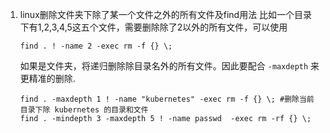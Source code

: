 1. linux删除文件夹下除了某一个文件之外的所有文件及find用法
    比如一个目录下有1,2,3,4,5这五个文件，需要删除除了2以外的所有文件，可以使用
    ```
    find . ! -name 2 -exec rm -f {} \;
    ```
    如果是文件夹，将递归删除除目录名外的所有文件。因此要配合 `-maxdepth` 来更精准的删除.
    ```
    find . -maxdepth 1 ! -name "kubernetes" -exec rm -f {} \; #删除当前目录下除 kubernetes 的目录和文件
    find . -mindepth 3 -maxdepth 5 ! -name passwd  -exec rm -rf {} \;
    ```